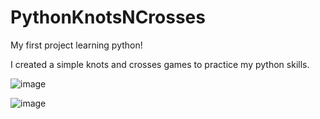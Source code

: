 # PythonKnotsNCrosses
My first project learning python!


I created a simple knots and crosses games to practice my python skills.

![image](https://user-images.githubusercontent.com/45071345/195922637-a356fc45-3175-49c3-bb84-7c6fa47b201e.png)


![image](https://user-images.githubusercontent.com/45071345/195922850-eb0d8ff9-b9f4-443f-a3b2-84d6a435ccca.png)
